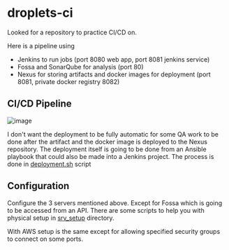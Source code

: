# droplets-ci

Looked for a repository to practice CI/CD on. 

Here is a pipeline using
- Jenkins to run jobs (port 8080 web app, port 8081 jenkins service)
- Fossa and SonarQube for analysis (port 80)
- Nexus for storing artifacts and docker images for deployment (port 8081, private docker registry 8082)

## CI/CD Pipeline
![image](https://github.com/Filip3Kx/droplets-ci/assets/114138650/5a307468-2f01-49ed-8129-4cf44210da5c)

I don't want the deployment to be fully automatic for some QA work to be done after the artifact and the docker image is deployed to the Nexus repository. The deployment itself is going to be done from an Ansible playbook that could also be made into a Jenkins project. The process is done in [deployment.sh](https://github.com/Filip3Kx/droplets-ci/blob/master/deployment%2Csh) script

## Configuration
Configure the 3 servers mentioned above. Except for Fossa which is going to be accessed from an API. There are some scripts to help you with physical setup in [srv_setup](https://github.com/Filip3Kx/droplets-ci/tree/master/srv_setup) directory.

With AWS setup is the same except for allowing specified security groups to connect on some ports.
